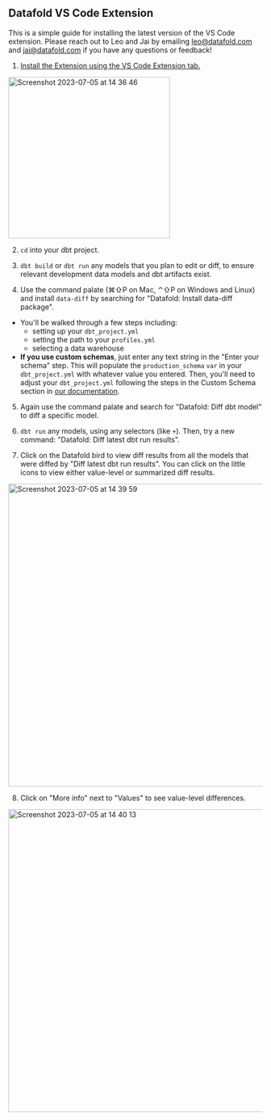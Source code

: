 ## Datafold VS Code Extension

This is a simple guide for installing the latest version of the VS Code 
extension. 
Please reach out to Leo and Jai by emailing leo@datafold.com and 
jai@datafold.com if you have any questions or feedback!

1. [Install the Extension using the VS Code Extension tab.](https://marketplace.visualstudio.com/items?itemName=Datafold.datafold-vscode)
<img width="320" alt="Screenshot 2023-07-05 at 14 36 46" src="https://github.com/datafold/demo/assets/1799931/ca13bce5-cee4-4c56-998c-a183fe3469df">

2. `cd` into your dbt project. 

3. `dbt build` or `dbt run` any models that you plan to edit or diff, to ensure
relevant development data models and dbt artifacts exist.

4. Use the command palate (⌘⇧P on Mac, ⌃⇧P on Windows and Linux) and install `data-diff` by
searching for "Datafold: Install data-diff package". 

- You'll be walked through a few steps including:
  - setting up your `dbt_project.yml`
  - setting the path to your `profiles.yml`
  - selecting a data warehouse
- **If you use custom schemas**, just enter any text string in the "Enter your schema" step. This will populate the `production_schema`
  `var` in your `dbt_project.yml` with whatever value you entered. Then, you'll need to adjust your `dbt_project.yml`
  following the steps in the Custom Schema section in [our documentation](https://docs.datafold.com/development_testing/open_source/).

5. Again use the command palate and search for "Datafold: Diff dbt model" to diff a specific model.

6. `dbt run` any models, using any selectors (like `+`). Then, try a new command: "Datafold: Diff latest dbt run results".

7. Click on the Datafold bird to view diff results from all the models that were diffed by "Diff latest dbt run results". You can click on the
little icons to view either value-level or summarized diff results.

<img width="600" alt="Screenshot 2023-07-05 at 14 39 59" src="https://github.com/datafold/demo/assets/1799931/aebc23c3-8e4e-438c-8529-d8fc9d810a7e">

8. Click on "More info" next to "Values" to see value-level differences.

<img width="600" alt="Screenshot 2023-07-05 at 14 40 13" src="https://github.com/datafold/demo/assets/1799931/f389c60d-9d54-4a75-a0c3-d81bbe2ccfc2">
